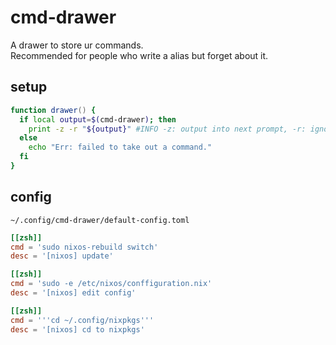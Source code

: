 <!--
## output into next input
print -z "echo"

## todo
- search the way how to treat raw string on zsh print
    -> u can ignore the escape sequence with a argument `-r`.
-->

# cmd-drawer

A drawer to store ur commands.  
Recommended for people who write a alias but forget about it.

## setup

```zsh
function drawer() {
  if local output=$(cmd-drawer); then
    print -z -r "${output}" #INFO -z: output into next prompt, -r: ignore escape sequence
  else
    echo "Err: failed to take out a command."
  fi
}
```

## config

`~/.config/cmd-drawer/default-config.toml`

```toml
[[zsh]]
cmd = 'sudo nixos-rebuild switch'
desc = '[nixos] update'

[[zsh]]
cmd = 'sudo -e /etc/nixos/conffiguration.nix'
desc = '[nixos] edit config'

[[zsh]]
cmd = '''cd ~/.config/nixpkgs'''
desc = '[nixos] cd to nixpkgs'
```
